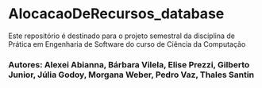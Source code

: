 # AlocacaoDeRecursos_database
Este repositório é destinado para o projeto semestral da disciplina de Prática em Engenharia de Software do curso de Ciência da Computação

### Autores: Alexei Abianna, Bárbara Vilela, Elise Prezzi, Gilberto Junior, Júlia Godoy, Morgana Weber, Pedro Vaz, Thales Santin

